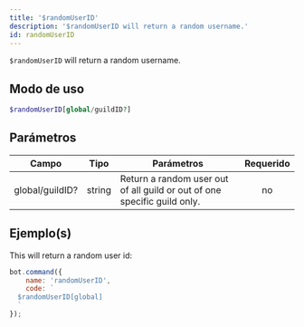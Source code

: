 ```yaml
---
title: '$randomUserID'
description: '$randomUserID will return a random username.'
id: randomUserID
---
```


`$randomUserID` will return a random username.

## Modo de uso

```php
$randomUserID[global/guildID?]
```

## Parámetros

| Campo           | Tipo   | Parámetros                                                               | Requerido |
| --------------- | ------ | ------------------------------------------------------------------------ |:---------:|
| global/guildID? | string | Return a random user out of all guild or out of one specific guild only. |    no     |

## Ejemplo(s)

This will return a random user id:

```javascript
bot.command({
    name: 'randomUserID',
    code: `
  $randomUserID[global]
  `
});
```
